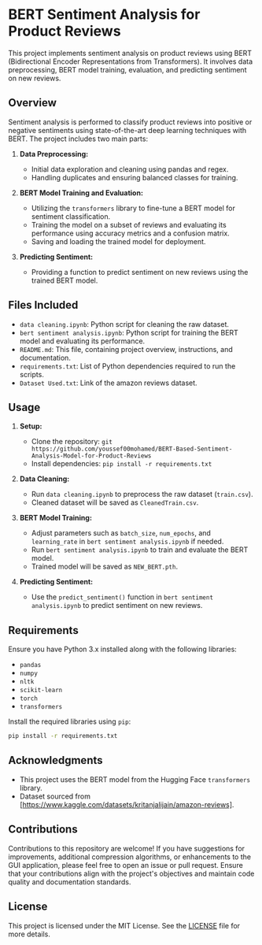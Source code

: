 # BERT Sentiment Analysis for Product Reviews

This project implements sentiment analysis on product reviews using BERT (Bidirectional Encoder Representations from Transformers). It involves data preprocessing, BERT model training, evaluation, and predicting sentiment on new reviews.

## Overview

Sentiment analysis is performed to classify product reviews into positive or negative sentiments using state-of-the-art deep learning techniques with BERT. The project includes two main parts:

1. **Data Preprocessing:**
   - Initial data exploration and cleaning using pandas and regex.
   - Handling duplicates and ensuring balanced classes for training.

2. **BERT Model Training and Evaluation:**
   - Utilizing the `transformers` library to fine-tune a BERT model for sentiment classification.
   - Training the model on a subset of reviews and evaluating its performance using accuracy metrics and a confusion matrix.
   - Saving and loading the trained model for deployment.

3. **Predicting Sentiment:**
   - Providing a function to predict sentiment on new reviews using the trained BERT model.

## Files Included

- `data cleaning.ipynb`: Python script for cleaning the raw dataset.
- `bert sentiment analysis.ipynb`: Python script for training the BERT model and evaluating its performance.
- `README.md`: This file, containing project overview, instructions, and documentation.
- `requirements.txt`: List of Python dependencies required to run the scripts.
- `Dataset Used.txt`: Link of the amazon reviews dataset.

## Usage

1. **Setup:**
   - Clone the repository: `git https://github.com/youssef00mohamed/BERT-Based-Sentiment-Analysis-Model-for-Product-Reviews`
   - Install dependencies: `pip install -r requirements.txt`

2. **Data Cleaning:**
   - Run `data cleaning.ipynb` to preprocess the raw dataset (`train.csv`).
   - Cleaned dataset will be saved as `CleanedTrain.csv`.

3. **BERT Model Training:**
   - Adjust parameters such as `batch_size`, `num_epochs`, and `learning_rate` in `bert sentiment analysis.ipynb` if needed.
   - Run `bert sentiment analysis.ipynb` to train and evaluate the BERT model.
   - Trained model will be saved as `NEW_BERT.pth`.

4. **Predicting Sentiment:**
   - Use the `predict_sentiment()` function in `bert sentiment analysis.ipynb` to predict sentiment on new reviews.

## Requirements

Ensure you have Python 3.x installed along with the following libraries:

- `pandas`
- `numpy`
- `nltk`
- `scikit-learn`
- `torch`
- `transformers`

Install the required libraries using `pip`:

```bash
pip install -r requirements.txt
```

## Acknowledgments

  - This project uses the BERT model from the Hugging Face `transformers` library.
  - Dataset sourced from [https://www.kaggle.com/datasets/kritanjalijain/amazon-reviews].

## Contributions

Contributions to this repository are welcome! If you have suggestions for improvements, additional compression algorithms, or enhancements to the GUI application, please feel free to open an issue or pull request. Ensure that your contributions align with the project's objectives and maintain code quality and documentation standards.

## License

This project is licensed under the MIT License. See the [LICENSE](LICENSE) file for more details.
